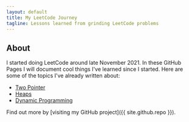 ```yaml
---
layout: default
title: My LeetCode Journey
tagline: Lessons learned from grinding LeetCode problems
---
```


## About
I started doing LeetCode around late November 2021. In these GitHub Pages I will document cool things I've learned since I started.
Here are some of the topics I've already written about:

* [Two Pointer](two_pointers.html)
* [Heaps](heaps.html)
* [Dynamic Programming](dp.html)

Find out more by [visiting my GitHub project]({{ site.github.repo }}).